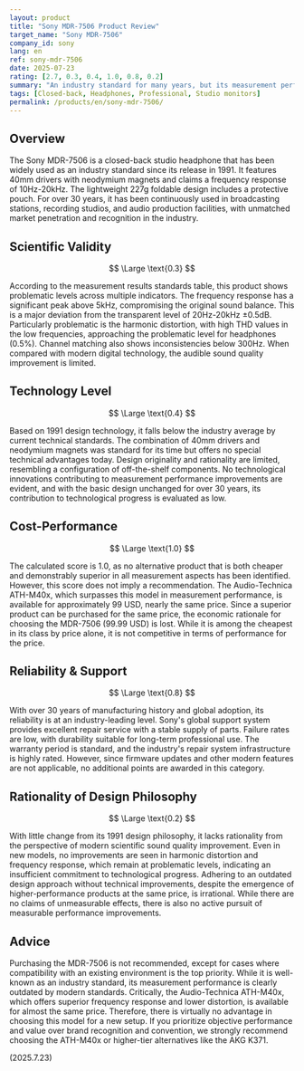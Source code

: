 ```yaml
---
layout: product
title: "Sony MDR-7506 Product Review"
target_name: "Sony MDR-7506"
company_id: sony
lang: en
ref: sony-mdr-7506
date: 2025-07-23
rating: [2.7, 0.3, 0.4, 1.0, 0.8, 0.2]
summary: "An industry standard for many years, but its measurement performance is problematic by modern standards. Its cost-competitiveness is lost as superior competitors are available in the same price range."
tags: [Closed-back, Headphones, Professional, Studio monitors]
permalink: /products/en/sony-mdr-7506/
---
```

## Overview

The Sony MDR-7506 is a closed-back studio headphone that has been widely used as an industry standard since its release in 1991. It features 40mm drivers with neodymium magnets and claims a frequency response of 10Hz-20kHz. The lightweight 227g foldable design includes a protective pouch. For over 30 years, it has been continuously used in broadcasting stations, recording studios, and audio production facilities, with unmatched market penetration and recognition in the industry.

## Scientific Validity

$$ \Large \text{0.3} $$

According to the measurement results standards table, this product shows problematic levels across multiple indicators. The frequency response has a significant peak above 5kHz, compromising the original sound balance. This is a major deviation from the transparent level of 20Hz-20kHz ±0.5dB. Particularly problematic is the harmonic distortion, with high THD values in the low frequencies, approaching the problematic level for headphones (0.5%). Channel matching also shows inconsistencies below 300Hz. When compared with modern digital technology, the audible sound quality improvement is limited.

## Technology Level

$$ \Large \text{0.4} $$

Based on 1991 design technology, it falls below the industry average by current technical standards. The combination of 40mm drivers and neodymium magnets was standard for its time but offers no special technical advantages today. Design originality and rationality are limited, resembling a configuration of off-the-shelf components. No technological innovations contributing to measurement performance improvements are evident, and with the basic design unchanged for over 30 years, its contribution to technological progress is evaluated as low.

## Cost-Performance

$$ \Large \text{1.0} $$

The calculated score is 1.0, as no alternative product that is both cheaper and demonstrably superior in all measurement aspects has been identified. However, this score does not imply a recommendation. The Audio-Technica ATH-M40x, which surpasses this model in measurement performance, is available for approximately 99 USD, nearly the same price. Since a superior product can be purchased for the same price, the economic rationale for choosing the MDR-7506 (99.99 USD) is lost. While it is among the cheapest in its class by price alone, it is not competitive in terms of performance for the price.

## Reliability & Support

$$ \Large \text{0.8} $$

With over 30 years of manufacturing history and global adoption, its reliability is at an industry-leading level. Sony's global support system provides excellent repair service with a stable supply of parts. Failure rates are low, with durability suitable for long-term professional use. The warranty period is standard, and the industry's repair system infrastructure is highly rated. However, since firmware updates and other modern features are not applicable, no additional points are awarded in this category.

## Rationality of Design Philosophy

$$ \Large \text{0.2} $$

With little change from its 1991 design philosophy, it lacks rationality from the perspective of modern scientific sound quality improvement. Even in new models, no improvements are seen in harmonic distortion and frequency response, which remain at problematic levels, indicating an insufficient commitment to technological progress. Adhering to an outdated design approach without technical improvements, despite the emergence of higher-performance products at the same price, is irrational. While there are no claims of unmeasurable effects, there is also no active pursuit of measurable performance improvements.

## Advice

Purchasing the MDR-7506 is not recommended, except for cases where compatibility with an existing environment is the top priority. While it is well-known as an industry standard, its measurement performance is clearly outdated by modern standards. Critically, the Audio-Technica ATH-M40x, which offers superior frequency response and lower distortion, is available for almost the same price. Therefore, there is virtually no advantage in choosing this model for a new setup. If you prioritize objective performance and value over brand recognition and convention, we strongly recommend choosing the ATH-M40x or higher-tier alternatives like the AKG K371.

(2025.7.23)
